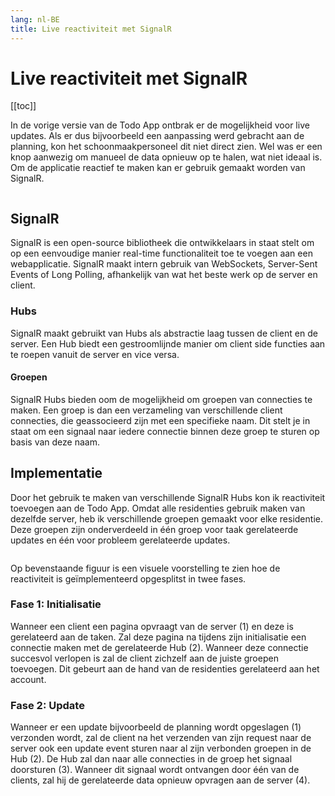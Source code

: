```yaml
---
lang: nl-BE
title: Live reactiviteit met SignalR
---
```


# Live reactiviteit met SignalR

[[toc]]

In de vorige versie van de Todo App ontbrak er de mogelijkheid voor live updates. Als er dus bijvoorbeeld een aanpassing werd gebracht aan de planning, kon het schoonmaakpersoneel dit niet direct zien. Wel was er een knop aanwezig om manueel de data opnieuw op te halen, wat niet ideaal is. Om de applicatie reactief te maken kan er gebruik gemaakt worden van SignalR.  

<Image
    light="/img/Light/CarryOutTasks.png"
    light_mobile="/img/Light/CarryOutTasksMobile.png"
    dark="/img/Dark/CarryOutTasksDark.png"
    dark_mobile="/img/Dark/CarryOutTasksMobileDark.png"
/>

## SignalR

SignalR is een open-source bibliotheek die ontwikkelaars in staat stelt om op een eenvoudige manier real-time functionaliteit toe te voegen aan een webapplicatie. SignalR maakt intern gebruik van WebSockets, Server-Sent Events of Long Polling, afhankelijk van wat het beste werk op de server en client. 

### Hubs

SignalR maakt gebruikt van Hubs als abstractie laag tussen de client en de server. Een Hub biedt een gestroomlijnde manier om client side functies aan te roepen vanuit de server en vice versa.

#### Groepen

SignalR Hubs bieden oom de mogelijkheid om groepen van connecties te maken. Een groep is dan een verzameling van verschillende client connecties, die geassocieerd zijn met een specifieke naam. Dit stelt je in staat om een signaal naar iedere connectie binnen deze groep te sturen op basis van deze naam. 

## Implementatie

Door het gebruik te maken van verschillende SignalR Hubs kon ik reactiviteit toevoegen aan de Todo App. Omdat alle residenties gebruik maken van dezelfde server, heb ik verschillende groepen gemaakt voor elke residentie. Deze groepen zijn onderverdeeld in één groep voor taak gerelateerde updates en één voor probleem gerelateerde updates. 

<Image
    light="/img/Schemas/SignalR.png"
    dark="/img/Schemas/SignalRDark.png"
/>

Op bevenstaande figuur is een visuele voorstelling te zien hoe de reactiviteit is geïmplementeerd opgesplitst in twee fases. 

### Fase 1: Initialisatie

Wanneer een client een pagina opvraagt van de server (1) en deze is gerelateerd aan de taken. Zal deze pagina na tijdens zijn initialisatie een connectie maken met de gerelateerde Hub (2). Wanneer deze connectie succesvol verlopen is zal de client zichzelf aan de juiste groepen toevoegen. Dit gebeurt aan de hand van de residenties gerelateerd aan het account. 

### Fase 2: Update

Wanneer er een update bijvoorbeeld de planning wordt opgeslagen (1) verzonden wordt, zal de client na het verzenden van zijn request naar de server ook een update event sturen naar al zijn verbonden groepen in de Hub (2). De Hub zal dan naar alle connecties in de groep het signaal doorsturen (3). Wanneer dit signaal wordt ontvangen door één van de clients, zal hij de gerelateerde data opnieuw opvragen aan de server (4).
